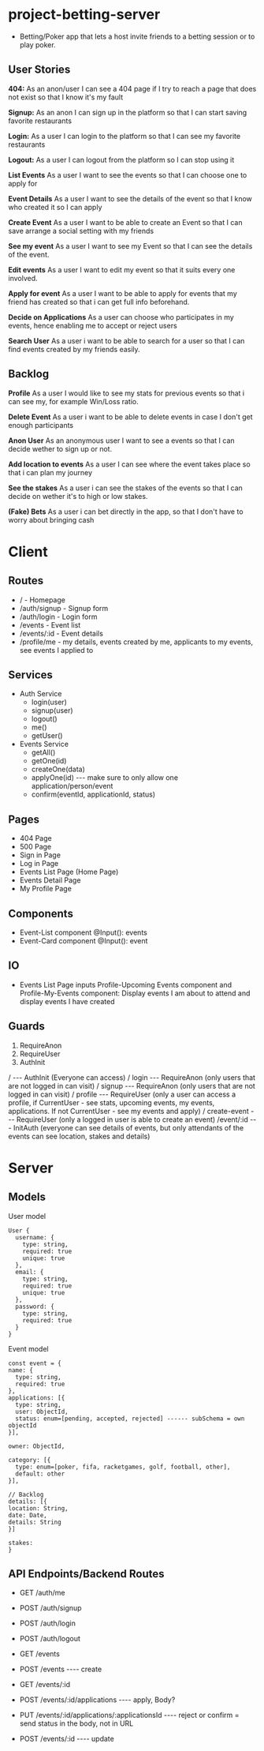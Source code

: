# project-betting-server

- Betting/Poker app that lets a host invite friends to a betting session or to play poker.

## User Stories

  **404:** As an anon/user I can see a 404 page if I try to reach a page that does not exist so that I know it's my fault
  
  **Signup:** As an anon I can sign up in the platform so that I can start saving favorite restaurants
  
  **Login:** As a user I can login to the platform so that I can see my favorite restaurants
  
  **Logout:** As a user I can logout from the platform so I can stop using it 

  **List Events** As a user I want to see the events so that I can choose one to apply for
  
  **Event Details** As a user I want to see the details of the event so that I know who created it so I can apply

  **Create Event** As a user I want to be able to create an Event so that I can save arrange a social setting with my friends

  **See my event** As a user I want to see my Event so that I can see the details of the event.
  
  **Edit events** As a user I want to edit my event so that it suits every one involved.
  
  **Apply for event** As a user I want to be able to apply for events that my friend has created so that i can get full info beforehand.
  
  **Decide on Applications** As a user can choose who participates in my events, hence enabling me to accept or reject users
    
  **Search User** As a user i want to be able to search for a user so that I can find events created by my friends easily.
    
    
## Backlog

  **Profile** As a user I would like to see my stats for previous events so that i can see my, for example Win/Loss ratio.
  
  **Delete Event** As a user i want to be able to delete events in case I don't get enough participants

  **Anon User** As an anonymous user I want to see a events so that I can decide wether to sign up or not.
  
  **Add location to events** As a user I can see where the event takes place so that i can plan my journey
  
  **See the stakes** As a user i can see the stakes of the events so that I can decide on wether it's to high or low stakes.
  
  **(Fake) Bets**  As a user i can bet directly in the app, so that I don't have to worry about bringing cash
  
# Client

## Routes

  - / - Homepage
  - /auth/signup - Signup form
  - /auth/login - Login form
  - /events - Event list
  - /events/:id - Event details
  - /profile/me - my details, events created by me, applicants to my events, see events I applied to

## Services

- Auth Service
  - login(user)
  - signup(user)
  - logout()
  - me()
  - getUser()
- Events Service
  - getAll()
  - getOne(id)   
  - createOne(data)
  - applyOne(id) --- make sure to only allow one application/person/event
  - confirm(eventId, applicationId, status)

## Pages

- 404 Page
- 500 Page
- Sign in Page
- Log in Page
- Events List Page (Home Page)
- Events Detail Page
- My Profile Page

## Components

- Event-List component @Input(): events
- Event-Card component @Input(): event

## IO

- Events List Page inputs Profile-Upcoming Events component and Profile-My-Events component: Display events I am about to attend and display events I have created

## Guards

1. RequireAnon
2. RequireUser
3. AuthInit

/ --- AuthInit (Everyone can access)
/ login --- RequireAnon (only users that are not logged in can visit)
/ signup --- RequireAnon (only users that are not logged in can visit)
/ profile --- RequireUser (only a user can access a profile, if CurrentUser - see stats, upcoming events, my events, applications. If not CurrentUser - see my events and apply)
/ create-event --- RequireUser (only a logged in user is able to create an event)
/event/:id --- InitAuth (everyone can see details of events, but only attendants of the events can see location, stakes and details)

# Server

## Models

  User model

  ```
  User {
    username: {
      type: string,
      required: true
      unique: true
    },
    email: {
      type: string,
      required: true
      unique: true
    },
    password: {
      type: string,
      required: true
    }
  }
  ```

  Event model

  ```
  const event = {
  name: {
    type: string,
    required: true
  },
  applications: [{
    type: string,
    user: ObjectId,
    status: enum=[pending, accepted, rejected] ------ subSchema = own objectId
  }],
  
  owner: ObjectId,
  
  category: [{
    type: enum=[poker, fifa, racketgames, golf, football, other],
    default: other
  }],
  
  // Backlog
  details: [{
  location: String,
  date: Date,
  details: String
  }]
  
  stakes: 
}
```

## API Endpoints/Backend Routes

  - GET /auth/me
  - POST /auth/signup
  - POST /auth/login
  - POST /auth/logout
  
  - GET /events
  - POST /events ---- create
  - GET /events/:id
  - POST /events/:id/applications ---- apply, Body?
  - PUT /events/:id/applications/:applicationsId ---- reject or confirm = send status in the body, not in URL
  - POST /events/:id ---- update
